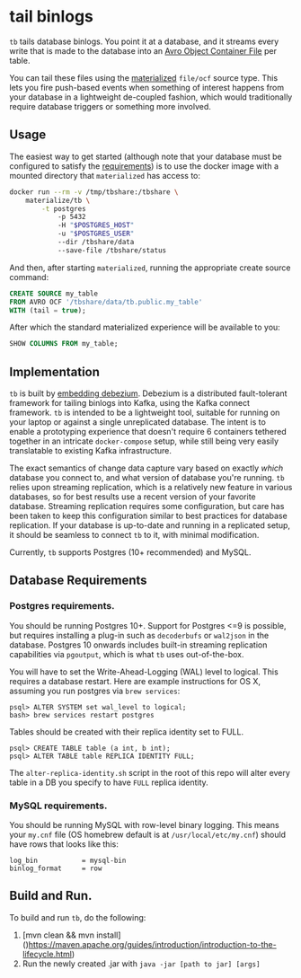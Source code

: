 **t**ail **b**inlogs
====================

`tb` tails database binlogs. You point it at a database, and it streams every
write that is made to the database into an [Avro Object Container File][ocf]
per table.

You can tail these files using the [materialized][] `file/ocf` source type.
This lets you fire push-based events when something of interest happens from
your database in a lightweight de-coupled fashion, which would traditionally
require database triggers or something more involved.

[ocf]: https://avro.apache.org/docs/1.8.1/spec.html#Object+Container+Files
[materialized]: https://github.com/MaterializeInc/materialize

## Usage

The easiest way to get started (although note that your database must be
configured to satisfy the [requirements](#database-requirements)) is to
use the docker image with a mounted directory that `materialized` has access
to:

```bash
docker run --rm -v /tmp/tbshare:/tbshare \
    materialize/tb \
        -t postgres
            -p 5432
            -H "$POSTGRES_HOST"
            -u "$POSTGRES_USER"
            --dir /tbshare/data
            --save-file /tbshare/status
```

And then, after starting `materialized`, running the appropriate create source
command:

```sql
CREATE SOURCE my_table
FROM AVRO OCF '/tbshare/data/tb.public.my_table'
WITH (tail = true);
```

After which the standard materialized experience will be available to you:

```sql
SHOW COLUMNS FROM my_table;
```

## Implementation

`tb` is built by [embedding debezium][ed]. Debezium is a distributed
fault-tolerant framework for tailing binlogs into Kafka, using the Kafka
connect framework. `tb` is intended to be a lightweight tool, suitable for
running on your laptop or against a single unreplicated database. The intent is
to enable a prototyping experience that doesn't require 6 containers tethered
together in an intricate `docker-compose` setup, while still being very easily
translatable to existing Kafka infrastructure.

The exact semantics of change data capture
vary based on exactly _which_ database you connect to, and what version of
database you're running. `tb` relies upon streaming replication, which is a
relatively new feature in various databases, so for best results use a recent
version of your favorite database. Streaming replication requires some
configuration, but care has been taken to keep this configuration similar to
best practices for database replication. If your database is up-to-date and
running in a replicated setup, it should be seamless to connect `tb` to it,
with minimal modification.

Currently, `tb` supports Postgres (10+ recommended) and MySQL.

[ed]: https://debezium.io/documentation/reference/0.10/operations/embedded.html

## Database Requirements

### Postgres requirements.

You should be running Postgres 10+. Support for Postgres <=9 is possible, but
requires installing a plug-in such as `decoderbufs` or `wal2json` in the
database. Postgres 10 onwards includes built-in streaming replication
capabilities via `pgoutput`, which is what `tb` uses out-of-the-box.

You will have to set the Write-Ahead-Logging (WAL) level to logical. This requires a database
restart. Here are example instructions for OS X, assuming you run postgres
via `brew services`:

```
psql> ALTER SYSTEM set wal_level to logical;
bash> brew services restart postgres
```

Tables should be created with their replica identity set to FULL.
```
psql> CREATE TABLE table (a int, b int);
psql> ALTER TABLE table REPLICA IDENTITY FULL;
```


The `alter-replica-identity.sh` script in the root of this repo will alter every
table in a DB you specify to have `FULL` replica identity.

### MySQL requirements.

You should be running MySQL with row-level binary logging. This means your
`my.cnf` file (OS homebrew default is at `/usr/local/etc/my.cnf`) should have
rows that looks like this:

```
log_bin           = mysql-bin
binlog_format     = row
```

## Build and Run.

To build and run `tb`, do the following:
1. [mvn clean && mvn install] ()https://maven.apache.org/guides/introduction/introduction-to-the-lifecycle.html)
2. Run the newly created .jar with `java -jar [path to jar] [args]`

